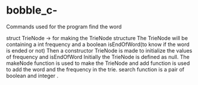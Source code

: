 # bobble_c-

Commands used for the program find the word

struct TrieNode -> for making the TrieNode structure
The TrieNode will be containing a int frequency and a boolean isEndOfWord(to know if the word is ended or not)
Then a constructor TrieNode is made to initialize the values of frequency and isEndOfWord
Initially the TrieNode is defined as null.
The makeNode function is used to make the TrieNode and add function is used to add the word and the frequency in the trie.
search function is a pair of boolean and integer .
